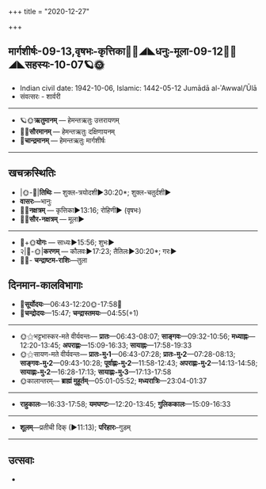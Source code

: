 +++
title = "2020-12-27"

+++
## मार्गशीर्षः-09-13,वृषभः-कृत्तिका🌛🌌◢◣धनुः-मूला-09-12🌌🌞◢◣सहस्यः-10-07🪐🌞
- Indian civil date: 1942-10-06, Islamic: 1442-05-12 Jumādā al-ʾAwwal/ʾŪlā
- संवत्सरः - शार्वरी
___________________
- 🪐🌞**ऋतुमानम्** — हेमन्तऋतुः उत्तरायणम्
- 🌌🌞**सौरमानम्** — हेमन्तऋतुः दक्षिणायनम्
- 🌛**चान्द्रमानम्** — हेमन्तऋतुः मार्गशीर्षः
___________________


## खचक्रस्थितिः
- |🌞-🌛|**तिथिः** — शुक्ल-त्रयोदशी►30:20*; शुक्ल-चतुर्दशी►  
- **वासरः**—भानुः  
- 🌌🌛**नक्षत्रम्** — कृत्तिका►13:16; रोहिणी► (वृषभः)  
- 🌌🌞**सौर-नक्षत्रम्** — मूला►  
___________________
- 🌛+🌞**योगः** — साध्यः►15:56; शुभः►  
- २|🌛-🌞|**करणम्** — कौलवः►17:23; तैतिलः►30:20*; गरः►  
- 🌌🌛- **चन्द्राष्टम-राशिः**—तुला  


## दिनमान-कालविभागाः
- 🌅**सूर्योदयः**—06:43-12:20🌞️-17:58🌇  
- 🌛**चन्द्रोदयः**—15:47; **चन्द्रास्तमयः**—04:55(+1)  
___________________
- 🌞⚝भट्टभास्कर-मते वीर्यवन्तः— **प्रातः**—06:43-08:07; **साङ्गवः**—09:32-10:56; **मध्याह्नः**—12:20-13:45; **अपराह्णः**—15:09-16:33; **सायाह्नः**—17:58-19:33  
- 🌞⚝सायण-मते वीर्यवन्तः— **प्रातः-मु॰1**—06:43-07:28; **प्रातः-मु॰2**—07:28-08:13; **साङ्गवः-मु॰2**—09:43-10:28; **पूर्वाह्णः-मु॰2**—11:58-12:43; **अपराह्णः-मु॰2**—14:13-14:58; **सायाह्णः-मु॰2**—16:28-17:13; **सायाह्णः-मु॰3**—17:13-17:58  
- 🌞कालान्तरम्— **ब्राह्मं मुहूर्तम्**—05:01-05:52; **मध्यरात्रिः**—23:04-01:37  
___________________
- **राहुकालः**—16:33-17:58; **यमघण्टः**—12:20-13:45; **गुलिककालः**—15:09-16:33  
___________________
- **शूलम्**—प्रतीची दिक् (►11:13); **परिहारः**–गुडम्  
___________________

## उत्सवाः
- 
